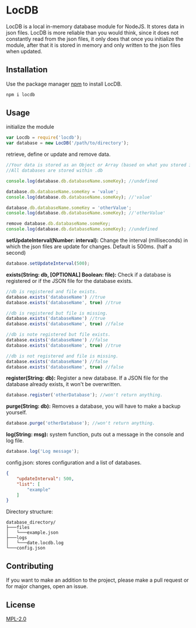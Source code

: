 # LocDB

LocDB is a local in-memory database module for NodeJS. It stores data in json files.
LocDB is more reliable than you would think, since it does not constantly read from the json files, it only does that once you initialize the module, after that it is stored in memory and only written to the json files when updated.

## Installation

Use the package manager [npm](https://npmjs.com) to install LocDB.

```bash
npm i locdb
```

## Usage
initialize the module
```javascript
var Locdb = require('locdb');
var database = new LocDB('/path/to/directory');
```

retrieve, define or update and remove data.
```javascript
//Your data is stored as an Object or Array (based on what you stored in your json file.), so you can treat it just like any javascript Array or Object.
//All databases are stored within .db

console.log(database.db.databaseName.someKey); //undefined

database.db.databaseName.someKey = 'value';
console.log(database.db.databaseName.someKey); //'value'

database.db.databaseName.someKey = 'otherValue';
console.log(database.db.databaseName.someKey); //'otherValue'

remove database.db.databaseName.someKey;
console.log(database.db.databaseName.someKey); //undefined
```

**setUpdateInterval(Number: interval):** Change the interval (milliseconds) in which the json files are update for changes. Default is 500ms. (half a second)
```javascript
database.setUpdateInterval(500);
```

**exists(String: db, [OPTIONAL] Boolean: file):** Check if a database is registered or if the JSON file for the database exists.
```javascript
//db is registered and file exists.
database.exists('databaseName') //true
database.exists('databaseName', true) //true

//db is registered but file is missing.
database.exists('databaseName') //true
database.exists('databaseName', true) //false

//db is note registered but file exists.
database.exists('databaseName') //false
database.exists('databaseName', true) //true

//db is not registered and file is missing.
database.exists('databaseName') //false
database.exists('databaseName', true) //false
```

**register(String: db):** Register a new database. If a JSON file for the database already exists, it won't be overwritten.
```javascript
database.register('otherDatabase'); //won't return anything.
```

**purge(String: db):** Removes a database, you will have to make a backup yourself.
```javascript
database.purge('otherDatabase'); //won't return anything.
```

**log(String: msg):** system function, puts out a message in the console and log file.
```javascript
database.log('Log message');
```

config.json: stores configuration and a list of databases.
```json
{
    "updateInterval": 500,
    "list": [
        "example"
    ]
}
```

Directory structure:
```
database_directory/
├───files
│   └───example.json
├───logs
│   └───date.locdb.log
└───config.json
```

## Contributing
If you want to make an addition to the project, please make a pull request or for major changes, open an issue.

## License
[MPL-2.0](https://www.mozilla.org/en-US/MPL/2.0/)
